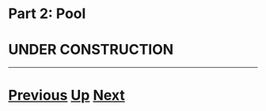 
# Part 2: Pool

# UNDER CONSTRUCTION

***

# [Previous](multiprocessing.md) [Up](part2.md) [Next](mapreduce_part2.md)  
